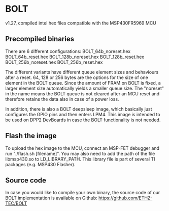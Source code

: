 # BOLT

v1.27, compiled intel hex files compatible with the MSP430FR5969 MCU


## Precompiled binaries

There are 6 different configurations:
BOLT_64b_noreset.hex
BOLT_64b_reset.hex
BOLT_128b_noreset.hex
BOLT_128b_reset.hex
BOLT_256b_noreset.hex
BOLT_256b_reset.hex

The different variants have different queue element sizes and behaviours after a reset.
64, 128 or 256 bytes are the options for the size of one element in the BOLT queue. Since the amount of FRAM on BOLT is fixed, a larger element size automatically yields a smaller queue size.
The "noreset" in the name means the BOLT queue is not cleared after an MCU reset and therefore retains the data also in case of a power loss.

In addition, there is also a BOLT deepsleep image, which basically just configures the GPIO pins and then enters LPM4. This image is intended to be used on DPP2 DevBoards in case the BOLT functionality is not needed.


## Flash the image

To upload the hex image to the MCU, connect an MSP-FET debugger and run "./flash.sh [filename]".
You may also need to add the path of the file libmsp430.so to LD_LIBRARY_PATH. This library file is part of several TI packages (e.g. MSP430 Flasher).


## Source code

In case you would like to compile your own binary, the source code of our BOLT implementation is available on Github:
https://github.com/ETHZ-TEC/BOLT
